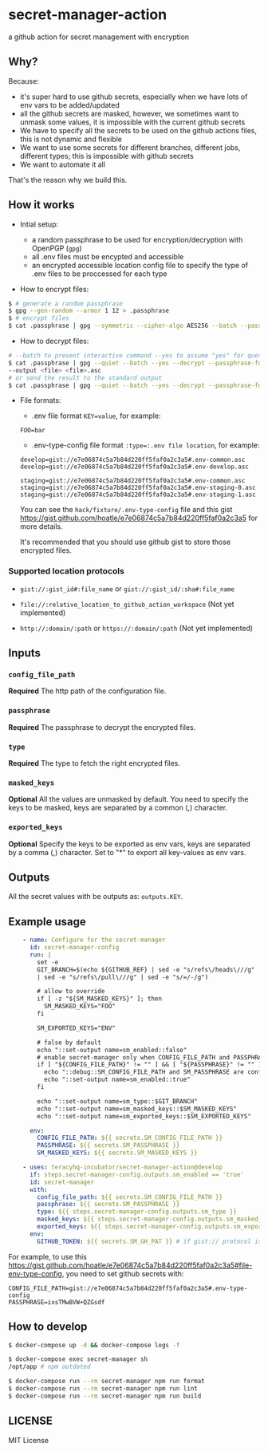 # secret-manager-action

a github action for secret management with encryption

## Why?

Because:

- it's super hard to use github secrets, especially when we have lots of env vars to be added/updated
- all the github secrets are masked, however, we sometimes want to unmask some values, it is
  impossible with the current github secrets
- We have to specify all the secrets to be used on the github actions files, this is not dynamic and flexible
- We want to use some secrets for different branches, different jobs, different types; this is impossible
  with github secrets
- We want to automate it all

That's the reason why we build this.

## How it works

- Intial setup:
  + a random passphrase to be used for encryption/decryption with OpenPGP (`gpg`)
  + all .env files must be encypted and accessible
  + an encrypted accessible location config file to specify the type of .env files to be proccessed
    for each type

- How to encrypt files:

```bash
$ # generate a random passphrase
$ gpg --gen-random --armor 1 12 > .passphrase
$ # encrypt files
$ cat .passphrase | gpg --symmetric --cipher-algo AES256 --batch --passphrase-fd 0 --armor <file>
```

- How to decrypt files:

```bash
# --batch to prevent interactive command --yes to assume "yes" for questions
$ cat .passphrase | gpg --quiet --batch --yes --decrypt --passphrase-fd=0 \
--output <file> <file>.asc
# or send the result to the standard output
$ cat .passphrase | gpg --quiet --batch --yes --decrypt --passphrase-fd=0 <file>.asc
```

- File formats:
  + .env file format `KEY=value`, for example:
  ```
  FOO=bar
  ```
  + .env-type-config file format `:type=:.env file location`, for example:

  ```
  develop=gist://e7e06874c5a7b84d220ff5faf0a2c3a5#.env-common.asc
  develop=gist://e7e06874c5a7b84d220ff5faf0a2c3a5#.env-develop.asc

  staging=gist://e7e06874c5a7b84d220ff5faf0a2c3a5#.env-common.asc
  staging=gist://e7e06874c5a7b84d220ff5faf0a2c3a5#.env-staging-0.asc
  staging=gist://e7e06874c5a7b84d220ff5faf0a2c3a5#.env-staging-1.asc
  ```

  You can see the `hack/fixture/.env-type-config` file and this gist https://gist.github.com/hoatle/e7e06874c5a7b84d220ff5faf0a2c3a5 for more details.

  It's recommended that you should use github gist to store those encrypted files.


### Supported location protocols

- `gist://:gist_id#:file_name` or `gist://:gist_id/:sha#:file_name`

- `file://:relative_location_to_github_action_workspace` (Not yet implemented)

- `http://:domain/:path` or `https://:domain/:path` (Not yet implemented)


## Inputs

### `config_file_path`

**Required** The http path of the configuration file.

### `passphrase`

**Required** The passphrase to decrypt the encrypted files.

### `type`

**Required** The type to fetch the right encrypted files.

### `masked_keys`

**Optional** All the values are unmasked by default. You need to specify the keys to be masked,
             keys are separated by a common (,) character.

### `exported_keys`

**Optional**  Specify the keys to be exported as env vars, keys are separated by a comma (,) character.
              Set to "\*" to export all key-values as env vars.

## Outputs

All the secret values with be outputs as: `outputs.KEY`.


## Example usage

```yaml
    - name: Configure for the secret-manager
      id: secret-manager-config
      run: |
        set -e
        GIT_BRANCH=$(echo ${GITHUB_REF} | sed -e "s/refs\/heads\///g" | sed -e "s/refs\/tags\///g" \
        | sed -e "s/refs\/pull\///g" | sed -e "s/=/-/g")

        # allow to override
        if [ -z "${SM_MASKED_KEYS}" ]; then
          SM_MASKED_KEYS="FOO"
        fi

        SM_EXPORTED_KEYS="ENV"

        # false by default
        echo "::set-output name=sm_enabled::false"
        # enable secret-manager only when CONFIG_FILE_PATH and PASSPHRASE are configured
        if [ "${CONFIG_FILE_PATH}" != "" ] && [ "${PASSPHRASE}" != "" ]; then
          echo "::debug::SM_CONFIG_FILE_PATH and SM_PASSPHRASE are configured"
          echo "::set-output name=sm_enabled::true"
        fi

        echo "::set-output name=sm_type::$GIT_BRANCH"
        echo "::set-output name=sm_masked_keys::$SM_MASKED_KEYS"
        echo "::set-output name=sm_exported_keys::$SM_EXPORTED_KEYS"

      env:
        CONFIG_FILE_PATH: ${{ secrets.SM_CONFIG_FILE_PATH }}
        PASSPHRASE: ${{ secrets.SM_PASSPHRASE }}
        SM_MASKED_KEYS: ${{ secrets.SM_MASKED_KEYS }}

    - uses: teracyhq-incubator/secret-manager-action@develop
      if: steps.secret-manager-config.outputs.sm_enabled == 'true'
      id: secret-manager
      with:
        config_file_path: ${{ secrets.SM_CONFIG_FILE_PATH }}
        passphrase: ${{ secrets.SM_PASSPHRASE }}
        type: ${{ steps.secret-manager-config.outputs.sm_type }}
        masked_keys: ${{ steps.secret-manager-config.outputs.sm_masked_keys }}
        exported_keys: ${{ steps.secret-manager-config.outputs.sm_exported_keys }}
      env:
        GITHUB_TOKEN: ${{ secrets.SM_GH_PAT }} # if gist:// protocol is used
```

For example, to use this https://gist.github.com/hoatle/e7e06874c5a7b84d220ff5faf0a2c3a5#file-env-type-config,
you need to set github secrets with:

```
CONFIG_FILE_PATH=gist://e7e06874c5a7b84d220ff5faf0a2c3a5#.env-type-config
PASSPHRASE=ixsTMwBVW+QZGsdf
```


## How to develop

```bash
$ docker-compose up -d && docker-compose logs -f
```

```bash
$ docker-compose exec secret-manager sh
/opt/app # npm outdated
```

```bash
$ docker-compose run --rm secret-manager npm run format
$ docker-compose run --rm secret-manager npm run lint
$ docker-compose run --rm secret-manager npm run build
```

## LICENSE

MIT License
